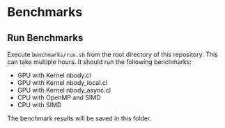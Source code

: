 # Benchmarks

## Run Benchmarks

Execute ``benchmarks/run.sh`` from the root directory of this repository.
This can take multiple hours. It should run the following benchmarks:

- GPU with Kernel nbody.cl
- GPU with Kernel nbody_local.cl
- GPU with Kernel nbody_async.cl
- CPU with OpenMP and SIMD
- CPU with SIMD

The benchmark results will be saved in this folder.
